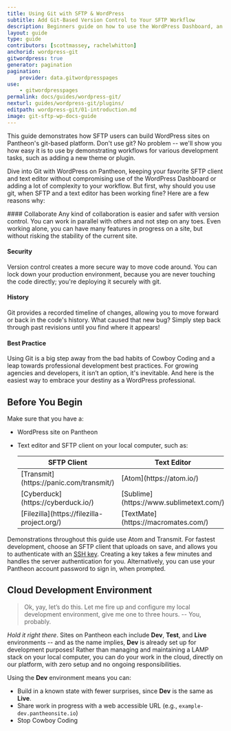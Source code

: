 ```yaml
---
title: Using Git with SFTP & WordPress
subtitle: Add Git-Based Version Control to Your SFTP Workflow
description: Beginners guide on how to use the WordPress Dashboard, an SFTP client, and your text editor of choice to work quickly, safely and easily on Pantheon's Git-based platform.
layout: guide
type: guide
contributors: [scottmassey, rachelwhitton]
anchorid: wordpress-git
gitwordpress: true
generator: pagination
pagination:
    provider: data.gitwordpresspages
use:
    - gitwordpresspages
permalink: docs/guides/wordpress-git/
nexturl: guides/wordpress-git/plugins/
editpath: wordpress-git/01-introduction.md
image: git-sftp-wp-docs-guide
---
```

This guide demonstrates how SFTP users can build WordPress sites on Pantheon's git-based platform. Don't use git? No problem -- we'll show you how easy it is to use by demonstrating workflows for various development tasks, such as adding a new theme or plugin.

Dive into Git with WordPress on Pantheon, keeping your favorite SFTP client and text editor without compromising use of the WordPress Dashboard or adding a lot of complexity to your workflow. But first, why should you use git, when SFTP and a text editor has been working fine? Here are a few reasons why:

<Accordion title="Benefits of Git" id="unique-anchor" icon="lightbulb">
#### Collaborate
Any kind of collaboration is easier and safer with version control. You can work in parallel with others and not step on any toes. Even working alone, you can have many features in progress on a site, but without risking the stability of the current site.

#### Security
Version control creates a more secure way to move code around. You can lock down your production environment, because you are never touching the code directly; you're deploying it securely with git.

#### History
Git provides a recorded timeline of changes, allowing you to move forward or back in the code's history. What caused that new bug? Simply step back through past revisions until you find where it appears!

#### Best Practice
Using Git is a big step away from the bad habits of Cowboy Coding <Popover title="Cowboy Coding" content="Developing directly on the production environment, a poor practice." /> and a leap towards professional development best practices. For growing agencies and developers, it isn’t an option, it's inevitable. And here is the easiest way to embrace your destiny as a WordPress professional.
</Accordion>

## Before You Begin
Make sure that you have a:

* WordPress site on Pantheon
* Text editor and SFTP client on your local computer, such as:

    <table class="table  table-bordered table-responsive">
      <thead>
        <tr>
          <th>SFTP Client</th>
          <th>Text Editor</th>
        </tr>
      </thead>
      <tbody>
        <tr >
          <td>[Transmit](https://panic.com/transmit/)</td>
          <td>[Atom](https://atom.io/)</td>
        </tr>
        <tr >
          <td>[Cyberduck](https://cyberduck.io/)</td>
          <td>[Sublime](https://www.sublimetext.com/)</td>
        </tr>
        <tr >
          <td>[Filezilla](https://filezilla-project.org/)</td>
          <td>[TextMate](https://macromates.com/)</td>
        </tr>
      </tbody>
    </table>

Demonstrations throughout this guide use Atom and Transmit. For fastest development, choose an SFTP client that uploads on save, and allows you to authenticate with an [SSH key](/ssh-keys/). Creating a key takes a few minutes and handles the server authentication for you. Alternatively, you can use your Pantheon account password to sign in, when prompted.

## Cloud Development Environment
>Ok, yay, let’s do this. Let me fire up and configure my local development environment, give me one to three hours. -- You, probably.

*Hold it right there*. Sites on Pantheon each include **<span class="glyphicons glyphicons-wrench"></span> Dev**, **<span class="glyphicons glyphicons-equalizer"></span> Test**, and **<span class="glyphicons glyphicons-cardio"></span> Live** environments -- and as the name implies, **<span class="glyphicons glyphicons-wrench"></span> Dev** is already set up for development purposes! Rather than managing and maintaining a LAMP stack on  your local computer, you can do your work in the cloud, directly on our platform, with zero setup and no ongoing responsibilities.

Using the **<span class="glyphicons glyphicons-wrench"></span> Dev** environment means you can:

* Build in a known state with fewer surprises, since **<span class="glyphicons glyphicons-wrench"></span> Dev** is the same as **<span class="glyphicons glyphicons-cardio"></span> Live**.
* Share work in progress with a web accessible URL (e.g., `example-dev.pantheonsite.io`)
* Stop Cowboy Coding <Popover title="Cowboy Coding" content="Developing directly on the production environment, a poor practice." />
